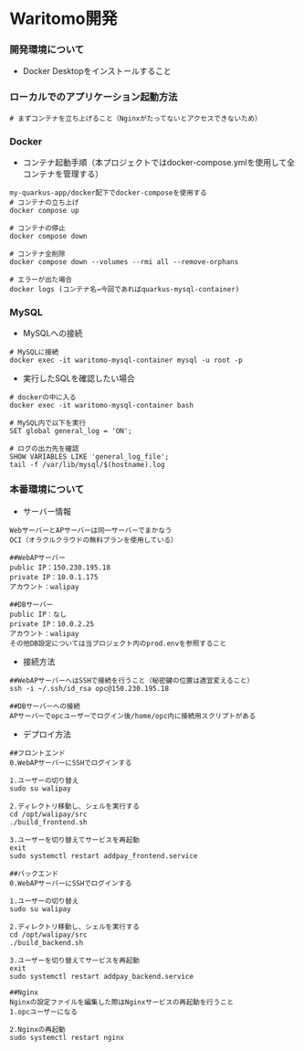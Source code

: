 # Waritomo開発

### 開発環境について
* Docker Desktopをインストールすること

### ローカルでのアプリケーション起動方法
```
# まずコンテナを立ち上げること（Nginxがたってないとアクセスできないため）

```

### Docker
* コンテナ起動手順（本プロジェクトではdocker-compose.ymlを使用して全コンテナを管理する）
```
my-quarkus-app/docker配下でdocker-composeを使用する
# コンテナの立ち上げ
docker compose up

# コンテナの停止
docker compose down

# コンテナ全削除
docker compose down --volumes --rmi all --remove-orphans

# エラーが出た場合
docker logs (コンテナ名→今回であればquarkus-mysql-container)
```
### MySQL
* MySQLへの接続
```
# MySQLに接続
docker exec -it waritomo-mysql-container mysql -u root -p

```
* 実行したSQLを確認したい場合

```
# dockerの中に入る
docker exec -it waritomo-mysql-container bash

# MySQL内で以下を実行
SET global general_log = 'ON';

# ログの出力先を確認
SHOW VARIABLES LIKE 'general_log_file';
tail -f /var/lib/mysql/$(hostname).log
```
### 本番環境について
* サーバー情報
```
WebサーバーとAPサーバーは同一サーバーでまかなう
OCI（オラクルクラウドの無料プランを使用している）

##WebAPサーバー
public IP：150.230.195.18
private IP：10.0.1.175
アカウント：walipay

##DBサーバー
public IP：なし
private IP：10.0.2.25
アカウント：walipay
その他DB設定については当プロジェクト内のprod.envを参照すること
```

* 接続方法
```
##WebAPサーバーへはSSHで接続を行うこと（秘密鍵の位置は適宜変えること）
ssh -i ~/.ssh/id_rsa opc@150.230.195.18

##DBサーバーへの接続
APサーバーでopcユーザーでログイン後/home/opc内に接続用スクリプトがある
```

* デプロイ方法
```
##フロントエンド
0.WebAPサーバーにSSHでログインする

1.ユーザーの切り替え
sudo su walipay

2.ディレクトリ移動し、シェルを実行する
cd /opt/walipay/src
./build_frontend.sh

3.ユーザーを切り替えてサービスを再起動
exit
sudo systemctl restart addpay_frontend.service

##バックエンド
0.WebAPサーバーにSSHでログインする

1.ユーザーの切り替え
sudo su walipay

2.ディレクトリ移動し、シェルを実行する
cd /opt/walipay/src
./build_backend.sh

3.ユーザーを切り替えてサービスを再起動
exit
sudo systemctl restart addpay_backend.service

##Nginx
Nginxの設定ファイルを編集した際はNginxサービスの再起動を行うこと
1.opcユーザーになる

2.Nginxの再起動
sudo systemctl restart nginx
```
